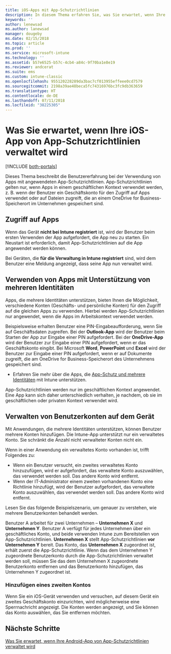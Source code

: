 ```yaml
---
title: iOS-Apps mit App-Schutzrichtlinien
description: In diesem Thema erfahren Sie, was Sie erwartet, wenn Ihre iOS-App von App-Schutzrichtlinien verwaltet wird.
keywords: ''
author: lenewsad
ms.author: lanewsad
manager: dougeby
ms.date: 02/15/2018
ms.topic: article
ms.prod: ''
ms.service: microsoft-intune
ms.technology: ''
ms.assetid: b57e6525-b57c-4cb4-a84c-9f70ba1e8e19
ms.reviewer: andcerat
ms.suite: ems
ms.custom: intune-classic
ms.openlocfilehash: 955120228289da3bac7cf013955effeee0cd7579
ms.sourcegitcommit: 2198a39ae48beca5fc74316976bc3fc9db363659
ms.translationtype: HT
ms.contentlocale: de-DE
ms.lasthandoff: 07/11/2018
ms.locfileid: "38225305"
---
```

# <a name="what-to-expect-when-your-ios-app-is-managed-by-app-protection-policies"></a>Was Sie erwartet, wenn Ihre iOS-App von App-Schutzrichtlinien verwaltet wird

[!INCLUDE [both-portals](./includes/note-for-both-portals.md)]

 Dieses Thema beschreibt die Benutzererfahrung bei der Verwendung von Apps mit angewendeten App-Schutzrichtlinien. App-Schutzrichtlinien gelten nur, wenn Apps in einem geschäftlichen Kontext verwendet werden, z. B. wenn der Benutzer ein Geschäftskonto für den Zugriff auf Apps verwendet oder auf Dateien zugreift, die an einem OneDrive for Business-Speicherort im Unternehmen gespeichert sind.

##  <a name="access-apps"></a>Zugriff auf Apps

Wenn das Gerät **nicht bei Intune registriert** ist, wird der Benutzer beim ersten Verwenden der App aufgefordert, die App neu zu starten. Ein Neustart ist erforderlich, damit App-Schutzrichtlinien auf die App angewendet werden können.

<!--- The following screenshot from the Skype app illustrates this restart request: --->


<!---  ![Screenshot of the iOS device showing PIN prompt](../media/appmanagement/iOS_AppPINPrompt.png) --->

Bei Geräten, die **für die Verwaltung in Intune registriert** sind, wird dem Benutzer eine Meldung angezeigt, dass seine App nun verwaltet wird.

##  <a name="use-apps-with-multi-identity-support"></a>Verwenden von Apps mit Unterstützung von mehreren Identitäten

Apps, die mehrere Identitäten unterstützen, bieten Ihnen die Möglichkeit, verschiedene Konten (Geschäfts- und persönliche Konten) für den Zugriff auf die gleichen Apps zu verwenden. Hierbei werden App-Schutzrichtlinien nur angewendet, wenn die Apps im Arbeitskontext verwendet werden.  

Beispielsweise erhalten Benutzer eine PIN-Eingabeaufforderung, wenn Sie auf Geschäftsdaten zugreifen. Bei der **Outlook-App** wird der Benutzer beim Starten der App zur Eingabe einer PIN aufgefordert. Bei der **OneDrive-App** wird der Benutzer zur Eingabe einer PIN aufgefordert, wenn er das Geschäftskonto eingibt.  Bei Microsoft **Word**, **PowerPoint** und **Excel** wird der Benutzer zur Eingabe einer PIN aufgefordert, wenn er auf Dokumente zugreift, die am OneDrive for Business-Speicherort des Unternehmens gespeichert sind.

- Erfahren Sie mehr über die Apps, die [App-Schutz und mehrere Identitäten](https://www.microsoft.com/cloud-platform/microsoft-intune-apps) mit Intune unterstützen.

App-Schutzrichtlinien werden nur im geschäftlichen Kontext angewendet. Eine App kann sich daher unterschiedlich verhalten, je nachdem, ob sie im geschäftlichen oder privaten Kontext verwendet wird.

##  <a name="manage-user-accounts-on-the-device"></a>Verwalten von Benutzerkonten auf dem Gerät

Mit Anwendungen, die mehrere Identitäten unterstützen, können Benutzer mehrere Konten hinzufügen.  Die Intune-App unterstützt nur ein verwaltetes Konto.  Sie schränkt die Anzahl nicht verwalteter Konten nicht ein.

Wenn in einer Anwendung ein verwaltetes Konto vorhanden ist, trifft Folgendes zu:
*   Wenn ein Benutzer versucht, ein zweites verwaltetes Konto hinzuzufügen, wird er aufgefordert, das verwaltete Konto auszuwählen, das verwendet werden soll.  Das andere Konto wird entfernt.
*   Wenn der IT-Administrator einem zweiten vorhandenen Konto eine Richtlinie hinzufügt, wird der Benutzer aufgefordert, das verwaltete Konto auszuwählen, das verwendet werden soll.  Das andere Konto wird entfernt.

Lesen Sie das folgende Beispielszenario, um genauer zu verstehen, wie mehrere Benutzerkonten behandelt werden.

Benutzer A arbeitet für zwei Unternehmen – **Unternehmen X** und **Unternehmen Y**. Benutzer A verfügt für jedes Unternehmen über ein geschäftliches Konto, und beide verwenden Intune zum Bereitstellen von App-Schutzrichtlinien. **Unternehmen X** stellt App-Schutzrichtlinien **vor** **Unternehmen Y** bereit. Das Konto, das **Unternehmen X** zugeordnet ist, erhält zuerst die App-Schutzrichtlinie. Wenn das dem Unternehmen Y zugeordnete Benutzerkonto durch die App-Schutzrichtlinien verwaltet werden soll, müssen Sie das dem Unternehmen X zugeordnete Benutzerkonto entfernen und das Benutzerkonto hinzufügen, das Unternehmen Y zugeordnet ist.

### <a name="add-a-second-account"></a>Hinzufügen eines zweiten Kontos

Wenn Sie ein iOS-Gerät verwenden und versuchen, auf diesem Gerät ein zweites Geschäftskonto einzurichten, wird möglicherweise eine Sperrnachricht angezeigt. Die Konten werden angezeigt, und Sie können das Konto auswählen, das Sie entfernen möchten.

## <a name="next-steps"></a>Nächste Schritte
[Was Sie erwartet, wenn Ihre Android-App von App-Schutzrichtlinien verwaltet wird](end-user-mam-apps-android.md)

